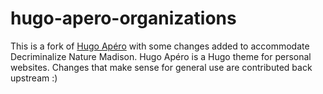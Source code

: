 # hugo-apero-organizations

This is a fork of [Hugo Apéro](https://github.com/hugo-apero/hugo-apero) with some changes added to accommodate Decriminalize Nature Madison. Hugo Apéro is a Hugo theme for personal websites. Changes that make sense for general use are contributed back upstream :)
